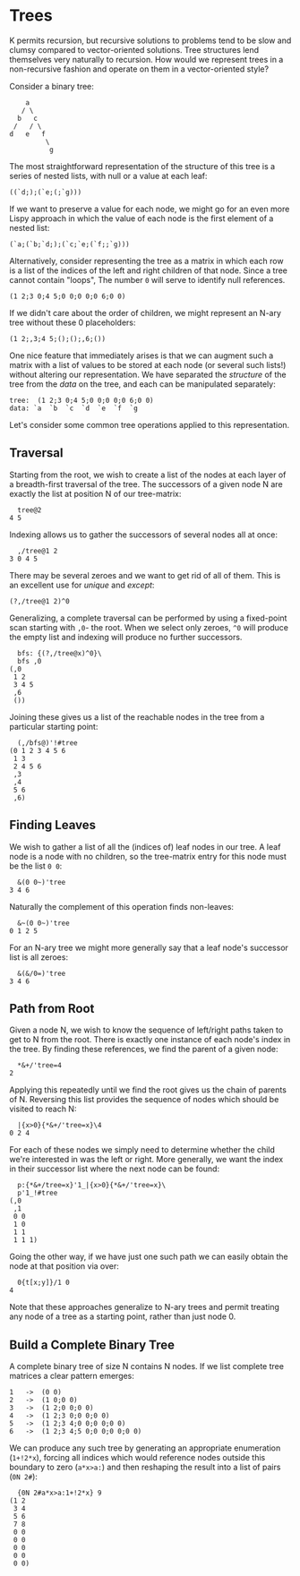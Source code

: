 Trees
=====
K permits recursion, but recursive solutions to problems tend to be slow and clumsy compared to vector-oriented solutions. Tree structures lend themselves very naturally to recursion. How would we represent trees in a non-recursive fashion and operate on them in a vector-oriented style?

Consider a binary tree:

	    a
	   / \
	  b   c
	 /   / \
	d   e   f
	         \
	          g

The most straightforward representation of the structure of this tree is a series of nested lists, with null or a value at each leaf:

	((`d;);(`e;(;`g)))

If we want to preserve a value for each node, we might go for an even more Lispy approach in which the value of each node is the first element of a nested list:

	(`a;(`b;`d;);(`c;`e;(`f;;`g)))

Alternatively, consider representing the tree as a matrix in which each row is a list of the indices of the left and right children of that node. Since a tree cannot contain "loops", The number `0` will serve to identify null references.

	(1 2;3 0;4 5;0 0;0 0;0 6;0 0)

If we didn't care about the order of children, we might represent an N-ary tree without these 0 placeholders:

	(1 2;,3;4 5;();();,6;())

One nice feature that immediately arises is that we can augment such a matrix with a list of values to be stored at each node (or several such lists!) without altering our representation. We have separated the _structure_ of the tree from the _data_ on the tree, and each can be manipulated separately:

	tree:  (1 2;3 0;4 5;0 0;0 0;0 6;0 0)
	data: `a  `b  `c  `d  `e  `f  `g

Let's consider some common tree operations applied to this representation.

Traversal
---------
Starting from the root, we wish to create a list of the nodes at each layer of a breadth-first traversal of the tree. The successors of a given node N are exactly the list at position N of our tree-matrix:

	  tree@2
	4 5

Indexing allows us to gather the successors of several nodes all at once:

	  ,/tree@1 2
	3 0 4 5

There may be several zeroes and we want to get rid of all of them. This is an excellent use for _unique_ and _except_:

	(?,/tree@1 2)^0

Generalizing, a complete traversal can be performed by using a fixed-point scan starting with `,0`- the root. When we select only zeroes, `^0` will produce the empty list and indexing will produce no further successors.

	  bfs: {(?,/tree@x)^0}\
	  bfs ,0
	(,0
	 1 2
	 3 4 5
	 ,6
	 ())

Joining these gives us a list of the reachable nodes in the tree from a particular starting point:

	  (,/bfs@)'!#tree
	(0 1 2 3 4 5 6
	 1 3
	 2 4 5 6
	 ,3
	 ,4
	 5 6
	 ,6)

Finding Leaves
--------------
We wish to gather a list of all the (indices of) leaf nodes in our tree. A leaf node is a node with no children, so the tree-matrix entry for this node must be the list `0 0`:

	  &(0 0~)'tree
	3 4 6

Naturally the complement of this operation finds non-leaves:

	  &~(0 0~)'tree
	0 1 2 5

For an N-ary tree we might more generally say that a leaf node's successor list is all zeroes:

	  &(&/0=)'tree
	3 4 6

Path from Root
------------
Given a node N, we wish to know the sequence of left/right paths taken to get to N from the root. There is exactly one instance of each node's index in the tree. By finding these references, we find the parent of a given node:

	  *&+/'tree=4
	2

Applying this repeatedly until we find the root gives us the chain of parents of N. Reversing this list provides the sequence of nodes which should be visited to reach N:

	  |{x>0}{*&+/'tree=x}\4 
	0 2 4

For each of these nodes we simply need to determine whether the child we're interested in was the left or right. More generally, we want the index in their successor list where the next node can be found:

	  p:{*&+/tree=x}'1_|{x>0}{*&+/'tree=x}\
	  p'1_!#tree
	(,0
	 ,1
	 0 0
	 1 0
	 1 1
	 1 1 1)

Going the other way, if we have just one such path we can easily obtain the node at that position via over:

	  0{t[x;y]}/1 0
	4

Note that these approaches generalize to N-ary trees and permit treating any node of a tree as a starting point, rather than just node 0.

Build a Complete Binary Tree
----------------------------
A complete binary tree of size N contains N nodes. If we list complete tree matrices a clear pattern emerges:

	1   ->  (0 0)
	2   ->  (1 0;0 0)
	3   ->  (1 2;0 0;0 0)
	4   ->  (1 2;3 0;0 0;0 0)
	5   ->  (1 2;3 4;0 0;0 0;0 0)
	6   ->  (1 2;3 4;5 0;0 0;0 0;0 0)

We can produce any such tree by generating an appropriate enumeration (`1+!2*x`), forcing all indices which would reference nodes outside this boundary to zero (`a*x>a:`) and then reshaping the result into a list of pairs (`0N 2#`):

	  {0N 2#a*x>a:1+!2*x} 9
	(1 2
	 3 4
	 5 6
	 7 8
	 0 0
	 0 0
	 0 0
	 0 0
	 0 0)
